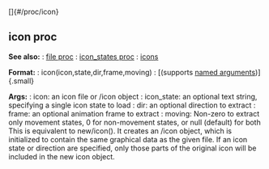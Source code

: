 []{#/proc/icon}
  ## icon proc
  **See also:**
  :   [file proc](ref/proc/file)
  :   [icon_states proc](ref/proc/icon_states)
  :   [icons](ref/DM/icon)
  <!-- -->
  **Format:**
  :   icon(icon,state,dir,frame,moving)
  :   [(supports [named arguments](ref/proc/arguments/named))]{.small}
  <!-- -->
  **Args:**
  :   icon: an icon file or /icon object
  :   icon_state: an optional text string, specifying a single icon state
      to load
  :   dir: an optional direction to extract
  :   frame: an optional animation frame to extract
  :   moving: Non-zero to extract only movement states, 0 for non-movement
      states, or null (default) for both
  This is equivalent to new/icon(). It creates an /icon object, which is
  initialized to contain the same graphical data as the given file. If an
  icon state or direction are specified, only those parts of the original
  icon will be included in the new icon object.